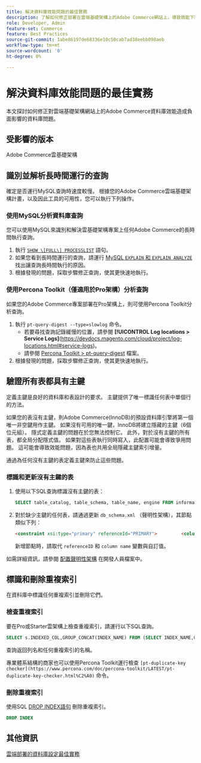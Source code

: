 ```yaml
---
title: 解決資料庫效能問題的最佳實務
description: 了解如何修正部署在雲端基礎架構上的Adobe Commerce網站上，導致效能下降的資料庫問題。
role: Developer, Admin
feature-set: Commerce
feature: Best Practices
source-git-commit: 1abe86197de68336e10c50cab7ad38eebb098aeb
workflow-type: tm+mt
source-wordcount: '0'
ht-degree: 0%

---
```



<!--Consider moving this topic to the Maintenance section-->

# 解決資料庫效能問題的最佳實務

本文探討如何修正對雲端基礎架構網站上的Adobe Commerce資料庫效能造成負面影響的資料庫問題。

## 受影響的版本

Adobe Commerce雲基礎架構

## 識別並解析長時間運行的查詢

確定是否運行MySQL查詢時速度較慢。 根據您的Adobe Commerce雲端基礎架構計畫，以及因此工具的可用性，您可以執行下列操作。

### 使用MySQL分析資料庫查詢

您可以使用MySQL來識別和解決雲基礎架構專案上任何Adobe Commerce的長時間執行查詢。

1. 執行 [`SHOW \[FULL\] PROCESSLIST`](https://dev.mysql.com/doc/refman/8.0/en/show-processlist.html) 語句。
1. 如果您看到長時間運行的查詢，請運行 [MySQL `EXPLAIN` 和 `EXPLAIN ANALYZE`](https://mysqlserverteam.com/mysql-explain-analyze/) 找出讓查詢長時間執行的原因。
1. 根據發現的問題，採取步驟修正查詢，使其更快速地執行。

### 使用Percona Toolkit（僅適用於Pro架構）分析查詢

如果您的Adobe Commerce專案部署在Pro架構上，則可使用Percona Toolkit分析查詢。

1. 執行 `pt-query-digest --type=slowlog` 命令。
   * 若要尋找查詢記錄緩慢的位置，請參閱 **[!UICONTROL Log locations > Service Logs]**(https://devdocs.magento.com/cloud/project/log-locations.html#service-logs)。
   * 請參閱 [Percona Toolkit > pt-query-digest](https://www.percona.com/doc/percona-toolkit/LATEST/pt-query-digest.html#pt-query-digest) 檔案。
1. 根據發現的問題，採取步驟修正查詢，使其更快速地執行。

## 驗證所有表都具有主鍵

定義主鍵是良好的資料庫和表設計的要求。 主鍵提供了唯一標識任何表中單個行的方法。

如果您的表沒有主鍵，則Adobe Commerce(InnoDB)的預設資料庫引擎將第一個唯一非空鍵用作主鍵。 如果沒有可用的唯一鍵，InnoDB將建立隱藏的主鍵（6個位元組）。 隱式定義主鍵的問題在於您無法控制它。 此外，對於沒有主鍵的所有表，都全局分配隱式值。 如果對這些表執行同時寫入，此配置可能會導致爭用問題。 這可能會導致效能問題，因為表也共用全局隱藏主鍵索引增量。

通過為任何沒有主鍵的表定義主鍵來防止這些問題。

### 標識和更新沒有主鍵的表

1. 使用以下SQL查詢標識沒有主鍵的表：

   ```sql
   SELECT table_catalog, table_schema, table_name, engine FROM information_schema.tables        WHERE (table_catalog, table_schema, table_name) NOT IN (SELECT table_catalog, table_schema, table_name FROM information_schema.table_constraints  WHERE constraint_type = 'PRIMARY KEY') AND table_schema NOT IN ('information_schema', 'pg_catalog');    
   ```

1. 對於缺少主鍵的任何表，請通過更新 `db_schema.xml` （聲明性架構），其節點類似下列：

   ```html
   <constraint xsi:type="primary" referenceId="PRIMARY">         <column name="id_column"/>     </constraint>    
   ```

   新增節點時，請取代 `referenceID` 和 `column name` 變數與自訂值。

如需詳細資訊，請參閱 [配置聲明性架構](https://developer.adobe.com/commerce/php/development/components/declarative-schema/configuration/) 在開發人員檔案中。

## 標識和刪除重複索引

在資料庫中標識任何重複索引並刪除它們。

### 檢查重複索引

要在Pro或Starter雲架構上檢查重複索引，請運行以下SQL查詢。

```sql
SELECT s.INDEXED_COL,GROUP_CONCAT(INDEX_NAME) FROM (SELECT INDEX_NAME,GROUP_CONCAT(CONCAT(TABLE_NAME,'.',COLUMN_NAME) ORDER BY CONCAT(SEQ_IN_INDEX,COLUMN_NAME)) 'INDEXED_COL' FROM INFORMATION_SCHEMA.STATISTICS WHERE TABLE_SCHEMA = 'db?' GROUP BY INDEX_NAME)as s GROUP BY INDEXED_COL HAVING COUNT(1)>1
```

查詢返回列名和任何重複索引的名稱。

專業體系結構的商家也可以使用Percona Toolkit運行檢查  `[pt-duplicate-key checker](https://www.percona.com/doc/percona-toolkit/LATEST/pt-duplicate-key-checker.html%C2%A0)` 命令。

### 刪除重複索引

使用SQL [DROP INDEX語句](https://dev.mysql.com/doc/refman/8.0/en/drop-index.html) 刪除重複索引。

```SQL
DROP INDEX
```

## 其他資訊

[雲端部署的資料庫設定最佳實務](../planning/database-on-cloud.md)

